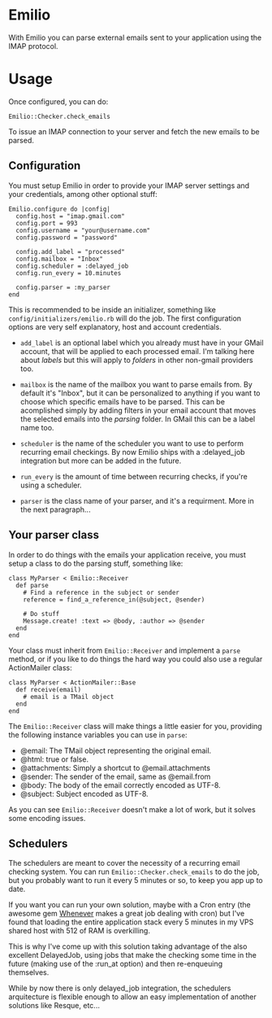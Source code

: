 Emilio
======

With Emilio you can parse external emails sent to your application using the
IMAP protocol.


Usage
=====

Once configured, you can do:

    Emilio::Checker.check_emails

To issue an IMAP connection to your server and fetch the new emails to be
parsed.


Configuration
-------------

You must setup Emilio in order to provide your IMAP server settings and your
credentials, among other optional stuff:

    Emilio.configure do |config|
      config.host = "imap.gmail.com"
      config.port = 993
      config.username = "your@username.com"
      config.password = "password"

      config.add_label = "processed"
      config.mailbox = "Inbox"
      config.scheduler = :delayed_job
      config.run_every = 10.minutes

      config.parser = :my_parser
    end

This is recommended to be inside an initializer, something like
`config/initializers/emilio.rb` will do the job. The first configuration
options are very self explanatory, host and account credentials.

- `add_label` is an optional label which you already must have in your GMail
  account, that will be applied to each processed email. I'm talking here
  about *labels* but this will apply to *folders* in other non-gmail providers
  too.

- `mailbox` is the name of the mailbox you want to parse emails from. By
  default it's "Inbox", but it can be personalized to anything if you want to
  choose which specific emails have to be parsed. This can be acomplished
  simply by adding filters in your email account that moves the selected
  emails into the *parsing* folder. In GMail this can be a label name too.

- `scheduler` is the name of the scheduler you want to use to perform
  recurring email checkings. By now Emilio ships with a :delayed_job
  integration but more can be added in the future.

- `run_every` is the amount of time between recurring checks, if you're using
  a scheduler.

- `parser` is the class name of your parser, and it's a requirment. More in
  the next paragraph...


Your parser class
-----------------

In order to do things with the emails your application receive, you must setup
a class to do the parsing stuff, something like:

    class MyParser < Emilio::Receiver
      def parse
        # Find a reference in the subject or sender
        reference = find_a_reference_in(@subject, @sender)

        # Do stuff
        Message.create! :text => @body, :author => @sender
      end
    end

Your class must inherit from `Emilio::Receiver` and implement a `parse`
method, or if you like to do things the hard way you could also use a regular
ActionMailer class:

    class MyParser < ActionMailer::Base
      def receive(email)
        # email is a TMail object
      end
    end

The `Emilio::Receiver` class will make things a little easier for you,
providing the following instance variables you can use in `parse`:

- @email: The TMail object representing the original email.
- @html: true or false.
- @attachments: Simply a shortcut to @email.attachments
- @sender: The sender of the email, same as @email.from
- @body: The body of the email correctly encoded as UTF-8.
- @subject: Subject encoded as UTF-8.

As you can see `Emilio::Receiver` doesn't make a lot of work, but it solves
some encoding issues.


Schedulers
----------

The schedulers are meant to cover the necessity of a recurring email checking
system. You can run `Emilio::Checker.check_emails` to do the job, but you
probably want to run it every 5 minutes or so, to keep you app up to date.

If you want you can run your own solution, maybe with a Cron entry (the
awesome gem [Whenever](https://github.com/javan/whenever) makes a great job
dealing with cron) but I've found that loading the entire application stack
every 5 minutes in my VPS shared host with 512 of RAM is overkilling.

This is why I've come up with this solution taking advantage of the also
excellent DelayedJob, using jobs that make the checking some time in the
future (making use of the :run_at option) and then re-enqueuing themselves.

While by now there is only delayed_job integration, the schedulers
arquitecture is flexible enough to allow an easy implementation of another
solutions like Resque, etc...
